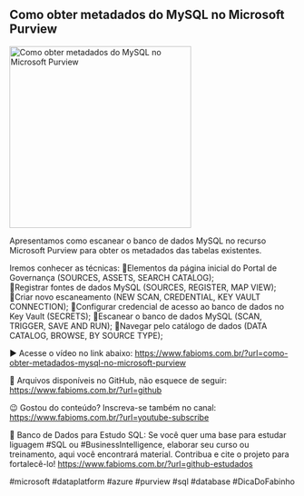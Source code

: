 ## Como obter metadados do MySQL no Microsoft Purview 

<img src="https://fabioms.com.br//uploads/youtube/hWX-DJfa6Gc.png" alt="Como obter metadados do MySQL no Microsoft Purview " title="Azure Purview" width="320"/>

Apresentamos como escanear o banco de dados MySQL no recurso Microsoft Purview para obter os metadados das tabelas existentes.

Iremos conhecer as técnicas:
🔹Elementos da página inicial do Portal de Governança (SOURCES, ASSETS, SEARCH CATALOG);  
🔹Registrar fontes de dados MySQL (SOURCES, REGISTER, MAP VIEW);
🔹Criar novo escaneamento (NEW SCAN, CREDENTIAL, KEY VAULT CONNECTION);
🔹Configurar credencial de acesso ao banco de dados no Key Vault (SECRETS);
🔹Escanear o banco de dados MySQL (SCAN, TRIGGER, SAVE AND RUN);
🔹Navegar pelo catálogo de dados (DATA CATALOG, BROWSE, BY SOURCE TYPE);

▶️ Acesse o vídeo no link abaixo:
https://www.fabioms.com.br/?url=como-obter-metadados-mysql-no-microsoft-purview

📁 Arquivos disponíveis no GitHub, não esquece de seguir:
https://www.fabioms.com.br/?url=github

😉 Gostou do conteúdo? Inscreva-se também no canal:
https://www.fabioms.com.br/?url=youtube-subscribe

🎁 Banco de Dados para Estudo SQL:
Se você quer uma base para estudar liguagem #SQL ou #BusinessIntelligence, elaborar seu curso ou treinamento, aqui você encontrará material. 
Contribua e cite o projeto para fortalecê-lo!
https://www.fabioms.com.br/?url=github-estudados

#microsoft #dataplatform #azure #purview #sql #database #DicaDoFabinho